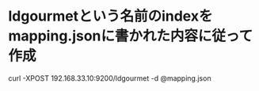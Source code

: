 # ldgourmetという名前のindexをmapping.jsonに書かれた内容に従って作成

curl -XPOST 192.168.33.10:9200/ldgourmet -d @mapping.json